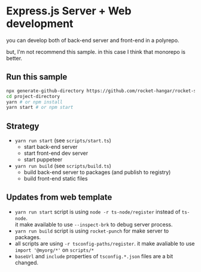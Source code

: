 # Express.js Server + Web development

you can develop both of back-end server and front-end in a polyrepo.

but, I'm not recommend this sample. in this case I think that monorepo is better.

## Run this sample

```sh
npx generate-github-directory https://github.com/rocket-hangar/rocket-scripts-templates/tree/master/samples/web-with-backend project-directory
cd project-directory
yarn # or npm install
yarn start # or npm start
```

## Strategy

- `yarn run start` (see `scripts/start.ts`)
  - start back-end server
  - start front-end dev server
  - start puppeteer
- `yarn run build` (see `scripts/build.ts`)
  - build back-end server to packages (and publish to registry)
  - build front-end static files

## Updates from web template

- `yarn run start` script is using `node -r ts-node/register` instead of `ts-node`.  
  it make available to use `--inspect-brk` to debug server process.
- `yarn run build` script is using `rocket-punch` for make server to packages.
- all scripts are using `-r tsconfig-paths/register`.
  it make avaliable to use `import '@myorg/*'` on `scripts/*`
- `baseUrl` and `include` properties of `tsconfig.*.json` files are a bit changed.
